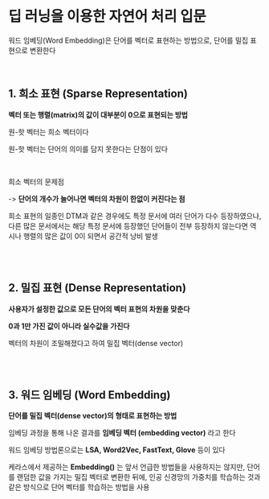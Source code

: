 # 딥 러닝을 이용한 자연어 처리 입문     



워드 임베딩(Word Embedding)은 단어를 벡터로 표현하는 방법으로, 단어를 밀집 표현으로 변환한다     

<br/>

## 1. 희소 표현 (Sparse Representation)     

__벡터 또는 행렬(matrix)의 값이 대부분이 0으로 표현되는 방법__     

원-핫 벡터는 희소 벡터이다     

원-핫 벡터는 단어의 의미를 담지 못한다는 단점이 있다      

​     

희소 벡터의 문제점     

-> __단어의 개수가 늘어나면 벡터의 차원이 한없이 커진다는 점__

희소 표현의 일종인 DTM과 같은 경우에도 특정 문서에 여러 단어가 다수 등장하였으나, 다른 많은 문서에서는 해당 특정 문서에 등장했던 단어들이 전부 등장하지 않는다면 역시나 행렬의 많은 값이 0이 되면서 공간적 낭비 발생     

<br/>

<br/>

## 2. 밀집 표현 (Dense Representation)    

__사용자가 설정한 값으로 모든 단어의 벡터 표현의 차원을 맞춘다__     

__0과 1만 가진 값이 아니라 실수값을 가진다__     

벡터의 차원이 조밀해졌다고 하여 밀집 벡터(dense vector)

<br/>

<br/>

## 3. 워드 임베딩 (Word Embedding)     

__단어를 밀집 벡터(dense vector)의 형태로 표현하는 방법__     

임베딩 과정을 통해 나온 결과를 __임베딩 벡터 (embedding vector)__ 라고 한다     



워드 임베딩 방법론으로는 __LSA, Word2Vec, FastText, Glove__ 등이 있다     

케라스에서 제공하는 __Embedding()__ 는 앞서 언급한 방법들을 사용하지는 않지만, 단어를 랜덤한 값을 가지는 밀집 벡터로 변환한 뒤에, 인공 신경망의 가중치를 학습하는 것과 같은 방식으로 단어 벡터를 학습하는 방법을 사용      

